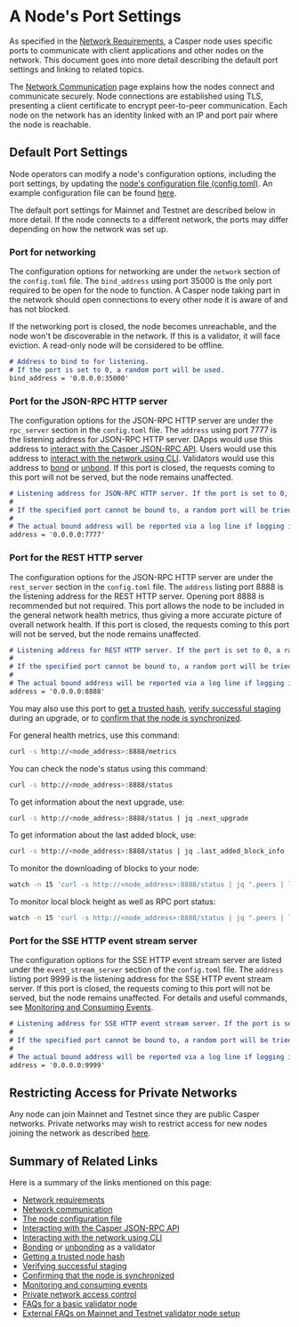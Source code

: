# A Node's Port Settings

As specified in the [Network Requirements](./install-node.md#network-requirements), a Casper node uses specific ports to communicate with client applications and other nodes on the network. This document goes into more detail describing the default port settings and linking to related topics.

The [Network Communication](../../concepts/design/p2p.md) page explains how the nodes connect and communicate securely. Node connections are established using TLS, presenting a client certificate to encrypt peer-to-peer communication. Each node on the network has an identity linked with an IP and port pair where the node is reachable.

## Default Port Settings

Node operators can modify a node's configuration options, including the port settings, by updating the [node's configuration file (config.toml)](../setup/basic-node-configuration/#config-file). An example configuration file can be found [here](https://github.com/casper-network/casper-protocol-release/blob/main/config/config-example.toml).

The default port settings for Mainnet and Testnet are described below in more detail. If the node connects to a different network, the ports may differ depending on how the network was set up.

### Port for networking

The configuration options for networking are under the `network` section of the `config.toml` file. The `bind_address` using port 35000 is the only port required to be open for the node to function. A Casper node taking part in the network should open connections to every other node it is aware of and has not blocked. 

If the networking port is closed, the node becomes unreachable, and the node won't be discoverable in the network. If this is a validator, it will face eviction. A read-only node will be considered to be offline.

```md
# Address to bind to for listening.
# If the port is set to 0, a random port will be used.
bind_address = '0.0.0.0:35000'
```

### Port for the JSON-RPC HTTP server

The configuration options for the JSON-RPC HTTP server are under the `rpc_server` section in the `config.toml` file. The `address` using port 7777 is the listening address for JSON-RPC HTTP server. DApps would use this address to [interact with the Casper JSON-RPC API](../../developers/json-rpc). Users would use this address to [interact with the network using CLI](../../developers/cli/). Validators would use this address to [bond](../becoming-a-validator/bonding/#example-bonding-transaction) or [unbond](../becoming-a-validator/unbonding/). If this port is closed, the requests coming to this port will not be served, but the node remains unaffected.

```md
# Listening address for JSON-RPC HTTP server. If the port is set to 0, a random port will be used.
#
# If the specified port cannot be bound to, a random port will be tried instead. If binding fails, the JSON-RPC HTTP server will not run, but the node will be otherwise unaffected.
#
# The actual bound address will be reported via a log line if logging is enabled.
address = '0.0.0.0:7777'
```

### Port for the REST HTTP server

The configuration options for the JSON-RPC HTTP server are under the `rest_server` section in the `config.toml` file. The `address` listing port 8888 is the listening address for the REST HTTP server. Opening port 8888 is recommended but not required. This port allows the node to be included in the general network health metrics, thus giving a more accurate picture of overall network health. If this port is closed, the requests coming to this port will not be served, but the node remains unaffected.

```md
# Listening address for REST HTTP server. If the port is set to 0, a random port will be used.
#
# If the specified port cannot be bound to, a random port will be tried instead. If binding fails, the REST HTTP server will not run, but the node will be otherwise unaffected.
#
# The actual bound address will be reported via a log line if logging is enabled.
address = '0.0.0.0:8888'
```

You may also use this port to [get a trusted hash](https://docs.casperlabs.io/operators/setup/basic-node-configuration/#trusted-hash-for-synchronizing), [verify successful staging](https://docs.casperlabs.io/operators/setup/upgrade/#verifying-successful-staging) during an upgrade, or to [confirm that the node is synchronized](https://docs.casperlabs.io/operators/setup/joining/#step-7-confirm-the-node-is-synchronized).

For general health metrics, use this command:

```bash
curl -s http://<node_address>:8888/metrics
```

You can check the node's status using this command:

```bash
curl -s http://<node_address>:8888/status
```

To get information about the next upgrade, use:

```bash
curl -s http://<node_address>:8888/status | jq .next_upgrade
```

To get information about the last added block, use:

```bash
curl -s http://<node_address>:8888/status | jq .last_added_block_info
```

To monitor the downloading of blocks to your node:

```bash
watch -n 15 'curl -s http://<node_address>:8888/status | jq ".peers | length"; curl -s localhost:8888/status | jq .last_added_block_info'
```

To monitor local block height as well as RPC port status:

```bash
watch -n 15 'curl -s http://<node_address>:8888/status | jq ".peers | length"; curl -s localhost:8888/status | jq .last_added_block_info; casper-client get-block'
```

### Port for the SSE HTTP event stream server

The configuration options for the SSE HTTP event stream server are listed under the `event_stream_server` section of the `config.toml` file. The `address` listing port 9999 is the listening address for the SSE HTTP event stream server. If this port is closed, the requests coming to this port will not be served, but the node remains unaffected. For details and useful commands, see [Monitoring and Consuming Events](../../developers/dapps/monitor-and-consume-events/).

```md
# Listening address for SSE HTTP event stream server. If the port is set to 0, a random port will be used.
#
# If the specified port cannot be bound to, a random port will be tried instead. If binding fails, the SSE HTTP event stream server will not run, but the node will be otherwise unaffected.
#
# The actual bound address will be reported via a log line if logging is enabled.
address = '0.0.0.0:9999'
```

## Restricting Access for Private Networks

Any node can join Mainnet and Testnet since they are public Casper networks. Private networks may wish to restrict access for new nodes joining the network as described [here](https://docs.casperlabs.io/operators/setup-network/create-private/#network-access-control).


## Summary of Related Links

Here is a summary of the links mentioned on this page:

- [Network requirements](./install-node.md#network-requirements)
- [Network communication](../../concepts/design/p2p.md)
- [The node configuration file](../setup/basic-node-configuration.md#config-file)
- [Interacting with the Casper JSON-RPC API](../../developers/json-rpc)
- [Interacting with the network using CLI](../../developers/cli/)
- [Bonding](../becoming-a-validator/bonding/#example-bonding-transaction) or [unbonding](../becoming-a-validator/unbonding/) as a validator
- [Getting a trusted node hash](https://docs.casperlabs.io/operators/setup/basic-node-configuration/#trusted-hash-for-synchronizing)
- [Verifying successful staging](https://docs.casperlabs.io/operators/setup/upgrade/#verifying-successful-staging)
- [Confirming that the node is synchronized](https://docs.casperlabs.io/operators/setup/joining/#step-7-confirm-the-node-is-synchronized)
- [Monitoring and consuming events](../../developers/dapps/monitor-and-consume-events/)
- [Private network access control](../setup-network/create-private.md#network-access-control)
- [FAQs for a basic validator node ](../../faq/faq-validator.md)
- [External FAQs on Mainnet and Testnet validator node setup](https://docs.cspr.community/docs/faq-validator.html)

